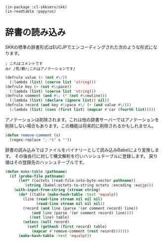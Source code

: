     (in-package :cl-skkserv/skk)
    (in-readtable :papyrus)

# 辞書の読み込み

<!--
Copyright (C) 2017 asciian

This program is free software; you can redistribute it and/or modify
it under the terms of the GNU General Public License as published by
the Free Software Foundation; either version 3 of the License, or
(at your option) any later version.

This program is distributed in the hope that it will be useful,
but WITHOUT ANY WARRANTY; without even the implied warranty of
MERCHANTABILITY or FITNESS FOR A PARTICULAR PURPOSE.  See the
GNU General Public License for more details.

You should have received a copy of the GNU General Public License
along with this program; if not, write to the Free Software Foundation,
Inc., 51 Franklin Street, Fifth Floor, Boston, MA 02110-1301  USA
-->

SKKの標準の辞書形式はEUCJPでエンコーディングされた次のような形式になります。

```
; これはコメントです
みr /見/覩r;これはアノテーションです/
```

```lisp
(defrule value (+ (not #\/))
  (:lambda (list) (coerce list 'string)))
(defrule key (+ (not #\space))
  (:lambda (list) (coerce list 'string)))
(defrule comment (and #\; (* (not #\newline)))
  (:lambda (list) (declare (ignore list)) nil))
(defrule record (and key #\space #\/ (+ (and value #\/)))
  (:lambda (list) (cons (first list) (mapcar #'car (fourth list)))))
```

アノテーションは削除されます。これは他の辞書サーバーではアノテーションを削除しない場合もあります。この機能は将来的に削除されるかもしれません。

```lisp
(defun remove-comment (s)
  (regex-replace ";.*$" s ""))
```

辞書の読み込みではファイルをバイナリーとして読み込みBabelにより変換します。
その後各行に対して構文解析を行いハッシュテーブルに登録します。
戻り値はその登録先のハッシュテーブルです。

```lisp
(defun make-table (pathname)
  (if (probe-file pathname)
      (let* ((octets (read-file-into-byte-vector pathname))
	     (string (babel:octets-to-string octets :encoding :eucjp)))
	(with-input-from-string (stream string)
	  (do* ((table (make-hash-table :test 'equalp))
		(line (read-line stream nil nil nil)
		      (read-line stream nil nil nil))
		(record (and line (parse '(or comment record) line))
			(and line (parse '(or comment record) line))))
	       ((not line) table)
	    (unless (null record)
	      (setf (gethash (first record) table) 
		    (mapcar #'remove-comment (rest record)))))))
      (make-hash-table :test 'equalp)))
```		

